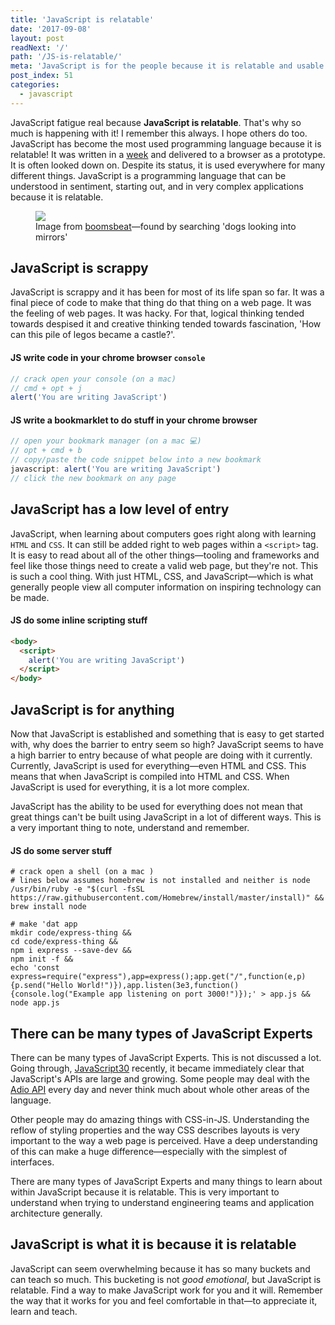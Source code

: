 ```yaml
---
title: 'JavaScript is relatable'
date: '2017-09-08'
layout: post
readNext: '/'
path: '/JS-is-relatable/'
meta: 'JavaScript is for the people because it is relatable and usable.'
post_index: 51
categories:
  - javascript
---
```


JavaScript fatigue real because **JavaScript is relatable**. That's why so much is happening with it! I remember this always. I hope others do too. JavaScript has become the most used programming language because it is relatable! It was written in a [week](https://www.w3.org/community/webed/wiki/A_Short_History_of_JavaScript) and delivered to a browser as a prototype. It is often looked down on. Despite its status, it is used everywhere for many different things. JavaScript is a programming language that can be understood in sentiment, starting out, and in very complex applications because it is relatable.

<figure>
  <a href="http://images.boomsbeat.com/data/images/full/193538/puppy-in-a-mirror-jpg">
    <img src="https://yowainwright.imgix.net/relatable/puppy-mirror.jpg" />
 </a>
 <figcaption>Image from <a href="http://www.boomsbeat.com/">boomsbeat</a>—found by searching 'dogs looking into mirrors'</figcaption>
</figure>

## JavaScript is scrappy

JavaScript is scrappy and it has been for most of its life span so far. It was a final piece of code to make that thing do that thing on a web page. It was the feeling of web pages. It was hacky. For that, logical thinking tended towards despised it and creative thinking tended towards fascination, 'How can this pile of legos became a castle?'.

#### JS write code in your chrome browser `console`

```javascript
// crack open your console (on a mac)
// cmd + opt + j
alert('You are writing JavaScript')
```

#### JS write a bookmarklet to do stuff in your chrome browser

```javascript
// open your bookmark manager (on a mac 💻)
// opt + cmd + b
// copy/paste the code snippet below into a new bookmark
javascript: alert('You are writing JavaScript')
// click the new bookmark on any page
```

## JavaScript has a low level of entry

JavaScript, when learning about computers goes right along with learning `HTML` and `CSS`. It can still be added right to web pages within a `<script>` tag. It is easy to read about all of the other things—tooling and frameworks and feel like those things need to create a valid web page, but they're not. This is such a cool thing. With just HTML, CSS, and JavaScript—which is what generally people view all computer information on inspiring technology can be made.

#### JS do some inline scripting stuff

```html
<body>
  <script>
    alert('You are writing JavaScript')
  </script>
</body>
```

## JavaScript is for anything

Now that JavaScript is established and something that is easy to get started with, why does the barrier to entry seem so high? JavaScript seems to have a high barrier to entry because of what people are doing with it currently. Currently, JavaScript is used for everything—even HTML and CSS. This means that when JavaScript is compiled into HTML and CSS. When JavaScript is used for everything, it is a lot more complex.

JavaScript has the ability to be used for everything does not mean that great things can't be built using JavaScript in a lot of different ways. This is a very important thing to note, understand and remember.

#### JS do some server stuff

```bashell
# crack open a shell (on a mac )
# lines below assumes homebrew is not installed and neither is node
/usr/bin/ruby -e "$(curl -fsSL https://raw.githubusercontent.com/Homebrew/install/master/install)" &&
brew install node

# make 'dat app
mkdir code/express-thing &&
cd code/express-thing &&
npm i express --save-dev &&
npm init -f &&
echo 'const express=require("express"),app=express();app.get("/",function(e,p){p.send("Hello World!")}),app.listen(3e3,function(){console.log("Example app listening on port 3000!")});' > app.js &&
node app.js
```

## There can be many types of JavaScript Experts

There can be many types of JavaScript Experts. This is not discussed a lot. Going through, [JavaScript30](https://javascript30.com/) recently, it became immediately clear that JavaScript's APIs are large and growing. Some people may deal with the [Adio API](https://developer.mozilla.org/en-US/docs/Web/API/Web_Audio_API) every day and never think much about whole other areas of the language.

Other people may do amazing things with CSS-in-JS. Understanding the reflow of styling properties and the way CSS describes layouts is very important to the way a web page is perceived. Have a deep understanding of this can make a huge difference—especially with the simplest of interfaces.

There are many types of JavaScript Experts and many things to learn about within JavaScript because it is relatable. This is very important to understand when trying to understand engineering teams and application architecture generally.

## JavaScript is what it is because it is relatable

JavaScript can seem overwhelming because it has so many buckets and can teach so much. This bucketing is not _good emotional_, but JavaScript is relatable. Find a way to make JavaScript work for you and it will. Remember the way that it works for you and feel comfortable in that—to appreciate it, learn and teach.
